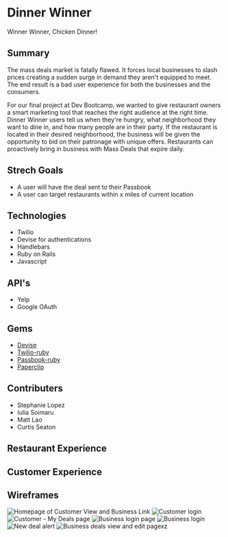 # Dinner Winner
Winner Winner, Chicken Dinner!

## Summary

The mass deals market is fatally flawed. It forces local businesses to slash prices creating a sudden surge in demand they aren't equipped to meet.  The end result is a bad user experience for both the businesses and the consumers.  

For our final project at Dev Bootcamp, we wanted to give restaurant owners a smart marketing tool that reaches the right audience at the right time.  Dinner Winner users tell us when they're hungry, what neighborhood they want to dine in, and how many people are in their party.  If the restaurant is located in their desired neighborhood, the business will be given the opportunity to bid on their patronage with unique offers.  Restaurants can proactively bring in business with Mass Deals that expire daily.
	
## Strech Goals
* A user will have the deal sent to their Passbook
* A user can target restaurants within x miles of current location
	 
## Technologies
* Twilio
* Devise for authentications
* Handlebars
* Ruby on Rails
* Javascript
	
## API's
* Yelp
* Google OAuth
	
## Gems
- [Devise](https://github.com/plataformatec/devise)
- [Twilio-ruby](https://github.com/twilio/twilio-ruby)
- [Passbook-ruby](https://github.com/xtremelabs/xl-passbook-ruby/)
- [Paperclip](https://github.com/thoughtbot/paperclip/tree/master)

## Contributers
- Stephanie Lopez
- Iulia Soimaru
- Matt Lao
- Curtis Seaton

## Restaurant Experience


## Customer Experience


## Wireframes
![Homepage of Customer View and Business Link](mock-ups/customer_homepage.png)
![Customer login](mock-ups/user_index.png)
![Customer - My Deals page](mock-ups/deal.png)
![Business login page](mock-ups/business_homepage.png)
![Business login](mock-ups/business_index.png)
![New deal alert](mock-ups/business_index_notification.png)
![Business deals view and edit pagexz](mock-ups/business_deals.png)
